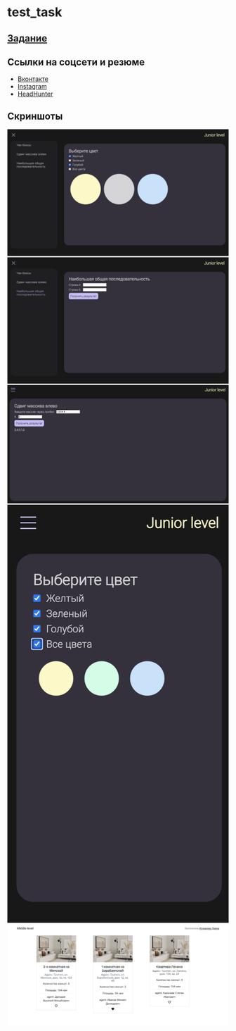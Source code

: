 # test_task

## [Задание](https://git.crtweb.ru/creative/frontend-tests/-/tree/master)
## Ссылки на соцсети и резюме
* [Вконтакте](https://vk.com/ismaakova)
* [Instagram](https://www.instagram.com/ismaakova/?hl=ru)
* [HeadHunter](https://hh.ru/resume/9d80bafdff09059f6b0039ed1f4c6c344d306e)
## Скриншоты
![](screens/pic1.png)
![](screens/pic2.png)
![](screens/pic3.png)
![](screens/pic4.png)
![](screens/pic5.png)
